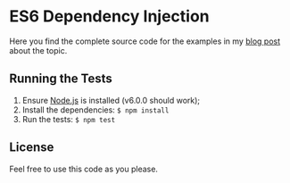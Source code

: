 # ES6 Dependency Injection

Here you find the complete source code for the examples in my [blog post](http://vvgomes.com/javascript-dependency-injection/) about the topic.

## Running the Tests

1. Ensure [Node.js](https://nodejs.org) is installed (v6.0.0 should work);
2. Install the dependencies: `$ npm install`
3. Run the tests: `$ npm test` 

## License

Feel free to use this code as you please.

